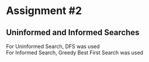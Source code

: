# Assignment #2
## Uninformed and Informed Searches
  For Uninformed Search, DFS was used <br>
  For Informed Search, Greedy Best First Search was used
